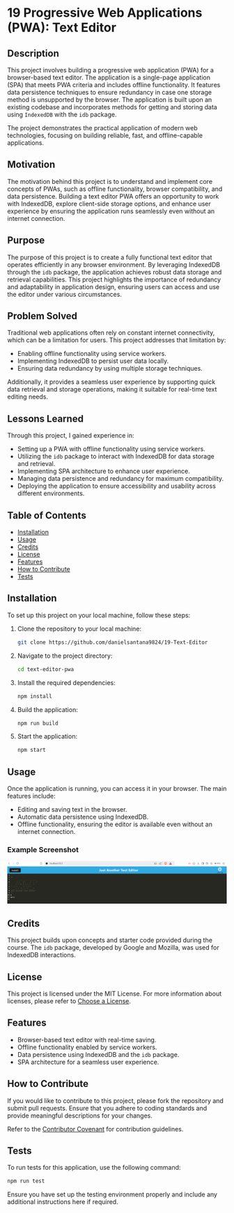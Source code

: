 # 19 Progressive Web Applications (PWA): Text Editor

## Description
This project involves building a progressive web application (PWA) for a browser-based text editor. The application is a single-page application (SPA) that meets PWA criteria and includes offline functionality. It features data persistence techniques to ensure redundancy in case one storage method is unsupported by the browser. The application is built upon an existing codebase and incorporates methods for getting and storing data using `IndexedDB` with the `idb` package. 

The project demonstrates the practical application of modern web technologies, focusing on building reliable, fast, and offline-capable applications.

## Motivation
The motivation behind this project is to understand and implement core concepts of PWAs, such as offline functionality, browser compatibility, and data persistence. Building a text editor PWA offers an opportunity to work with IndexedDB, explore client-side storage options, and enhance user experience by ensuring the application runs seamlessly even without an internet connection.

## Purpose
The purpose of this project is to create a fully functional text editor that operates efficiently in any browser environment. By leveraging IndexedDB through the `idb` package, the application achieves robust data storage and retrieval capabilities. This project highlights the importance of redundancy and adaptability in application design, ensuring users can access and use the editor under various circumstances.

## Problem Solved
Traditional web applications often rely on constant internet connectivity, which can be a limitation for users. This project addresses that limitation by:
- Enabling offline functionality using service workers.
- Implementing IndexedDB to persist user data locally.
- Ensuring data redundancy by using multiple storage techniques.

Additionally, it provides a seamless user experience by supporting quick data retrieval and storage operations, making it suitable for real-time text editing needs.

## Lessons Learned
Through this project, I gained experience in:
- Setting up a PWA with offline functionality using service workers.
- Utilizing the `idb` package to interact with IndexedDB for data storage and retrieval.
- Implementing SPA architecture to enhance user experience.
- Managing data persistence and redundancy for maximum compatibility.
- Deploying the application to ensure accessibility and usability across different environments.

## Table of Contents
- [Installation](#installation)
- [Usage](#usage)
- [Credits](#credits)
- [License](#license)
- [Features](#features)
- [How to Contribute](#how-to-contribute)
- [Tests](#tests)

## Installation
To set up this project on your local machine, follow these steps:

1. Clone the repository to your local machine:
   ```bash
   git clone https://github.com/danielsantana9824/19-Text-Editor
   ```
2. Navigate to the project directory:
   ```bash
   cd text-editor-pwa
   ```
3. Install the required dependencies:
   ```bash
   npm install
   ```
4. Build the application:
   ```bash
   npm run build
   ```
5. Start the application:
   ```bash
   npm start
   ```

## Usage
Once the application is running, you can access it in your browser. The main features include:
- Editing and saving text in the browser.
- Automatic data persistence using IndexedDB.
- Offline functionality, ensuring the editor is available even without an internet connection.

### Example Screenshot
![screenshot](images/example.png)

## Credits
This project builds upon concepts and starter code provided during the course. The `idb` package, developed by Google and Mozilla, was used for IndexedDB interactions. 

## License
This project is licensed under the MIT License. For more information about licenses, please refer to [Choose a License](https://choosealicense.com/).

## Features
- Browser-based text editor with real-time saving.
- Offline functionality enabled by service workers.
- Data persistence using IndexedDB and the `idb` package.
- SPA architecture for a seamless user experience.

## How to Contribute
If you would like to contribute to this project, please fork the repository and submit pull requests. Ensure that you adhere to coding standards and provide meaningful descriptions for your changes.

Refer to the [Contributor Covenant](https://www.contributor-covenant.org/) for contribution guidelines.

## Tests
To run tests for this application, use the following command:
```bash
npm run test
```

Ensure you have set up the testing environment properly and include any additional instructions here if required.
